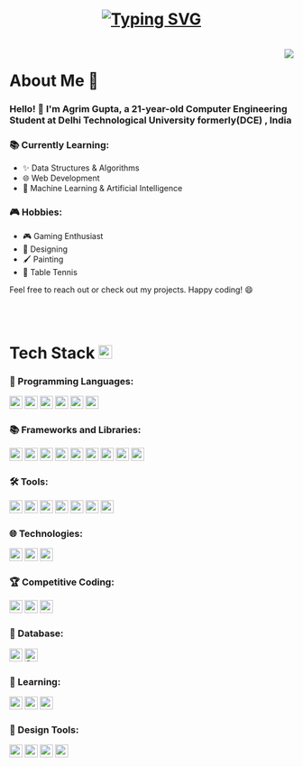 <h1 align="center">
  <a href="https://git.io/typing-svg">
    <img src="https://readme-typing-svg.herokuapp.com/?lines=console.log(%22Computer+Engineer!%22);print(%22Agrim+Gupta!%22);printf(%22Mew!%22);cout+%3C%3C+%22Web+Developer!%22&center=true&size=27&width=550&height=80" alt="Typing SVG">
  </a>
</h1>
</br>

<img align='right' src="https://user-images.githubusercontent.com/74038190/229223263-cf2e4b07-2615-4f87-9c38-e37600f8381a.gif">

# About Me 💬

### Hello! 👋  I'm Agrim Gupta, a 21-year-old Computer Engineering Student at Delhi Technological University formerly(DCE) , India


### 📚 Currently Learning:

- ✨ Data Structures & Algorithms
- 🌐 Web Development
- 🤖 Machine Learning & Artificial Intelligence



### 🎮 Hobbies:

- 🎮 Gaming Enthusiast
- 🎨 Designing
- 🖌️ Painting
- 🏓 Table Tennis



Feel free to reach out or check out my projects. Happy coding! 😄

</br>
</br>


# Tech Stack <img src='https://user-images.githubusercontent.com/74038190/206662607-d9e7591e-bbf9-42f9-9386-29efc927bc16.gif' width="24"> 

### 🚀 Programming Languages:
<div>
  <img src="https://img.shields.io/badge/C-A8B9CC?logo=c&logoColor=white" height="23">
  <img src="https://img.shields.io/badge/C++-00599C?logo=c%2B%2B&logoColor=white" height="23">
  <img src="https://img.shields.io/badge/Python-3776AB?logo=python&logoColor=white" height="23">
  <img src="https://img.shields.io/badge/JavaScript-323330?logo=javascript&logoColor=F7DF1E" height="23">
  <img src="https://img.shields.io/badge/Java-007396?logo=java&logoColor=white" height="23">
  <img src="https://img.shields.io/badge/SQL-4479A1?logo=postgresql&logoColor=white" height="23">
</div>

### 📚 Frameworks and Libraries:
<div>
  <img src="https://img.shields.io/badge/Bootstrap-563D7C?logo=bootstrap&logoColor=white" height="23">
  <img src="https://img.shields.io/badge/jQuery-0769AD?logo=jquery&logoColor=white" height="23">
  <img src="https://img.shields.io/badge/Node.js-339933?logo=node.js&logoColor=white" height="23">
  <img src="https://img.shields.io/badge/Express.js-404D59?logo=express&logoColor=white" height="23">
  <img src="https://img.shields.io/badge/React-61DAFB?logo=react&logoColor=white" height="23">
  <img src="https://img.shields.io/badge/NumPy-013243?logo=numpy&logoColor=white" height="23">
  <img src="https://img.shields.io/badge/Pandas-150458?logo=pandas&logoColor=white" height="23">
  <img src="https://img.shields.io/badge/Matplotlib-3776AB?logo=python&logoColor=white" height="23">
  <img src="https://img.shields.io/badge/TensorFlow-FF6F00?logo=tensorflow&logoColor=white" height="23">
</div>

### 🛠️ Tools:
<div>
  <img src="https://img.shields.io/badge/Git-F05032?logo=git&logoColor=white" height="23">
  <img src="https://img.shields.io/badge/GitHub-181717?logo=github&logoColor=white" height="23">
  <img src="https://img.shields.io/badge/Postman-FF6C37?logo=postman&logoColor=white" height="23">
  <img src="https://img.shields.io/badge/VS%20Code-007ACC?logo=visual-studio-code&logoColor=white" height="23">
  <img src="https://img.shields.io/badge/CodeSandbox-000000?logo=codesandbox&logoColor=white" height="23">
  <img src="https://img.shields.io/badge/OBS%20Studio-302E31?logo=obs-studio&logoColor=white" height="23">
  <img src="https://img.shields.io/badge/Brave-FB542B?logo=brave&logoColor=white" height="23">
</div>

### 🌐 Technologies:
<div>
  <img src="https://img.shields.io/badge/CSS3-1572B6?logo=css3&logoColor=white" height="23">
  <img src="https://img.shields.io/badge/HTML5-E34F26?logo=html5&logoColor=white" height="23">
  <img src="https://img.shields.io/badge/RESTful%20APIs-00599C?logo=api&logoColor=white" height="23">
</div>

### 🏆 Competitive Coding:
<div>
  <img src="https://img.shields.io/badge/GeeksforGeeks-0F9D58?logo=geeksforgeeks&logoColor=white" height="23">
  <img src="https://img.shields.io/badge/LeetCode-FFA116?logo=leetcode&logoColor=white" height="23">
  <img src="https://img.shields.io/badge/InterviewBit-323754?logo=interviewbit&logoColor=white" height="23">
</div>

### 💾 Database:
<div>
  <img src="https://img.shields.io/badge/PostgreSQL-336791?logo=postgresql&logoColor=white" height="23">
  <img src="https://img.shields.io/badge/SQL%20Server-blue?logo=microsoft-sql-server&logoColor=white" alt="SQL Server" height="23">
</div>

### 📖 Learning:
<div>
  <img src="https://img.shields.io/badge/Udemy-A435F0?logo=udemy&logoColor=white" height="23">
  <img src="https://img.shields.io/badge/Coursera-0056D2?logo=coursera&logoColor=white" height="23">
  <img src="https://img.shields.io/badge/YouTube-FF0000?logo=youtube&logoColor=white" height="23">
</div>

### 🎨 Design Tools:
<div>
  <img src="https://img.shields.io/badge/Adobe%20Illustrator-FF9A00?logo=adobe-illustrator&logoColor=white" height="23">
  <img src="https://img.shields.io/badge/Adobe%20Photoshop-31A8FF?logo=adobe-photoshop&logoColor=white" height="23">
  <img src="https://img.shields.io/badge/Canva-00C4CC?logo=canva&logoColor=white" height="23">
  <img src="https://img.shields.io/badge/Figma-F24E1E?logo=figma&logoColor=white" height="23">
</div>





